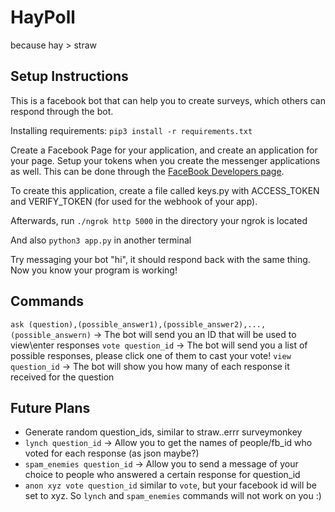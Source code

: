 # HayPoll
because hay > straw

## Setup Instructions
This is a facebook bot that can help you to create surveys, which others can respond through the bot.

Installing requirements:
`pip3 install -r requirements.txt`

Create a Facebook Page for your application, and create an application for your page. Setup your tokens when you create the messenger applications as well. This can be done through the [FaceBook Developers page](https://developers.facebook.com/apps/). 

To create this application, create a file called keys.py with ACCESS_TOKEN and VERIFY_TOKEN (for used for the webhook of your app). 

Afterwards, run `./ngrok http 5000` in the directory your ngrok is located

And also `python3 app.py` in another terminal

Try messaging your bot "hi", it should respond back with the same thing. Now you know your program is working!

## Commands
`ask (question),(possible_answer1),(possible_answer2),...,(possible_answern)` -> The bot will send you an ID that will be used to view\enter responses
`vote question_id` -> The bot will send you a list of possible responses, please click one of them to cast your vote!
`view question_id` -> The bot will show you how many of each response it received for the question

## Future Plans
- Generate random question_ids, similar to straw..errr surveymonkey
- `lynch question_id` -> Allow you to get the names of people/fb_id who voted for each response (as json maybe?)
- `spam_enemies question_id` -> Allow you to send a message of your choice to people who answered a certain response for question_id
- `anon xyz vote question_id` similar to `vote`, but your facebook id will be set to xyz. So `lynch` and `spam_enemies` commands will not work on you :) 

